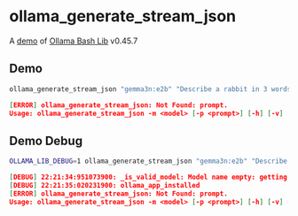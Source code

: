# ollama_generate_stream_json

A [demo](../README.md#demos) of [Ollama Bash Lib](https://github.com/attogram/ollama-bash-lib) v0.45.7

## Demo

```bash
ollama_generate_stream_json "gemma3n:e2b" "Describe a rabbit in 3 words"

```
```json
[ERROR] ollama_generate_stream_json: Not Found: prompt.
Usage: ollama_generate_stream_json -m <model> [-p <prompt>] [-h] [-v]
```

## Demo Debug

```bash
OLLAMA_LIB_DEBUG=1 ollama_generate_stream_json "gemma3n:e2b" "Describe a rabbit in 3 words"

```
```json
[DEBUG] 22:21:34:951073900: _is_valid_model: Model name empty: getting random model
[DEBUG] 22:21:35:020231900: ollama_app_installed
[ERROR] ollama_generate_stream_json: Not Found: prompt.
Usage: ollama_generate_stream_json -m <model> [-p <prompt>] [-h] [-v]
```
